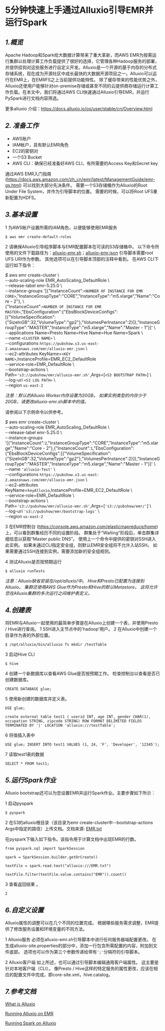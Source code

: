 # 5分钟快速上手通过Alluxio引导EMR并运行Spark

## *1.概览*
Apache Hadoop和Spark给大数据计算带来了重大革新，而AWS EMR为按需运行集群以处理计算工作负载提供了很好的选择，它管理各种Hadoop服务的部署，并提供挂钩对这些服务进行自定义开发。Alluxio是一个开源的基于内存的分布式存储系统，现在成为开源社区中成长最快的大数据开源项目之一。Alluxio可以运行在EMR上，在EMRFS之上当前提供功能特性。 除了缓存带来的性能优势之外，Alluxio还使用户能够针对on-premise存储或甚至不同的云提供商存储运行计算工作负载。在本文中，我们将通过AWS CLI快速通过Alluxio引导EMR，并运行PySpark进行文档内容筛选。

更多alluxio 介绍：https://docs.alluxio.io/os/user/stable/cn/Overview.html


## *2. 准备工作*

* AWS账户
* IAM帐户，具有默认EMR角色
* EC2的密钥对
* 一个S3 Bucket
* AWS CLI：确保已经准备好AWS CLI，有所需要的Access Key和Secret key

通过AWS EMR入门指南 (https://docs.aws.amazon.com/zh_cn/emr/latest/ManagementGuide/emr-gs.html) 可以找到大部分先决条件。 需要一个S3存储桶作为Alluxio的Root Under File System，并作为引导脚本的位置。 需要的时候，可以将Root UFS重新配置为HDFS。

## *3.基本设置*

1 为AWS帐户设置所需的IAM角色，以便能够使用EMR服务

`$ aws emr create-default-roles`

2 请确保Alluxio引导程序脚本与EMR配置脚本在可读的S3存储桶中。 
以下命令所使用的文件下载路径为：[alluxio-emr.sh](https://raw.githubusercontent.com/zhaoanbei/alluxioOnEMR/master/files/alluxio-emr.sh)；[alluxio-emr.json](https://github.com/zhaoanbei/alluxioOnEMR/blob/master/files/alluxio-emr.json) 
引导脚本需要root UFS URI作为参数。 其他选项可以在引导脚本顶部的注释中看到。
在AWS CLI下运行如下指令：

*$* aws emr create-cluster \\ \
--auto-scaling-role EMR_AutoScaling_DefaultRole \\ \
--release-label emr-5.25.0 \\ \
--instance-groups '[{"InstanceCount":`<NUMBER OF INSTANCE FOR EMR CORE>`,"InstanceGroupType":"CORE","InstanceType":"m5.xlarge","Name":"Core - 2"}, \\ \
{"InstanceCount":`<NUMBER OF INSTANCE FOR EMR MASTER>`,"EbsConfiguration":{"EbsBlockDeviceConfigs":[{"VolumeSpecification":{"SizeInGB":32,"VolumeType":"gp2"},"VolumesPerInstance":2}]},"InstanceGroupType":"MASTER","InstanceType":"m5.xlarge","Name":"Master - 1"}]' \\ \
--applications Name=Presto Name=Hive Name=Hue Name=Spark \\ \
--name `<CLUSTER NAME>` \\ \
--configurations `https://pubshow.s3.us-east-2.amazonaws.com/emr/alluxio-emr.json` \\ \
--ec2-attributes KeyName=`<KEY NAME>`,InstanceProfile=EMR_EC2_DefaultRole \
--service-role=EMR_DefaultRole \\ \
--bootstrap-actions \\ \
Path=`'s3://pubshow/emr/alluxio-emr.sh'`,Args=[`<S3 BOOTSTRAP PATH>`] \\ \
--log-uri `<S3 LOG PATH>` \\ \
--region `us-east-2`

*注意：默认的Alluxio Worker内存设置为20GB。 如果实例类型的内存少于20GB，请更改alluxio-emr.sh脚本中的值。*

请参阅以下示例命令以供参考。

*$* aws emr create-cluster \\ \
--auto-scaling-role EMR_AutoScaling_DefaultRole \\ \
--release-label emr-5.25.0 \\ \
--instance-groups '[{"InstanceCount":`2`,"InstanceGroupType":"CORE","InstanceType":"m5.xlarge","Name":"Core - 2"},{"InstanceCount":`1`,"EbsConfiguration":{"EbsBlockDeviceConfigs":[{"VolumeSpecification":{"SizeInGB":32,"VolumeType":"gp2"},"VolumesPerInstance":2}]},"InstanceGroupType":"MASTER","InstanceType":"m5.xlarge","Name":"Master - 1"}]' \\ \
--name `'alluxio-Test'` \\ \
--configurations `https://pubshow.s3.us-east-2.amazonaws.com/emr/alluxio-emr.json` \\ \
--ec2-attributes KeyName=`keyAlluxio`,InstanceProfile=EMR_EC2_DefaultRole \\ \
--service-role=EMR_DefaultRole \\ \
--bootstrap-actions \\ \
Path=`'s3://pubshow/emr/alluxio-emr.sh'`,Args=[`'s3://pubshow/emr/'`] \\ \
--log-uri `'s3://pubshow/emr/bootstrap-logs'`  \\ \
--region `us-east-2`

3 在EMR控制台 (https://console.aws.amazon.com/elasticmapreduce/home) 上，可以看到群集经历不同的设置阶段。 群集处于“Waiting”阶段后，单击群集详细信息以获取“Master public DNS”。 使用上一个命令中提供的密钥对SSH进入此实例。 如果未通过CLI指定安全组，则默认EMR安全组将不允许入站SSH。 如果需要通过SSH连接到实例，需要添加新的安全组规则。

4 测试Alluxio是否按预期运行

`$ alluxio runTests`

*注意：Alluxio缺省安装在/opt/alluxio/中。 Hive和Presto已配置为连接到Alluxio。 集群还使用AWS Glue作为Presto和Hive的默认Metastore。 这将允许您在Alluxio集群的多次运行之间维护表定义。*



## *4.创建表*

将EMR与Alluxio一起使用的最简单步骤是在Alluxio上创建一个表，并使用Presto / Hive进行查询。
1 SSH进入主节点中的'hadoop'用户。
2 在Alluxio中创建一个目录作为表的外部位置。

`$ /opt/alluxio/bin/alluxio fs mkdir /testTable`

3 启动Hive CLI

`$ hive`

4 创建一个新数据库以查看AWS Glue是否按预期工作。 检查控制台以查看是否已创建数据库。

`CREATE DATABASE glue;`

5 使用新创建的数据库并定义表。

`USE glue;`

`create external table test1 (
userid INT,
age INT,
gender CHAR(1),
occupation STRING,
zipcode STRING)
ROW FORMAT DELIMITED
FIELDS TERMINATED BY '|'
LOCATION 'alluxio:///testTable';`

6 将值插入表中

`USE glue;
INSERT INTO test1 VALUES (1, 24, 'F', 'Developer', '12345');`

7 读取test1表的数据

`SELECT * FROM test1;`

## *5.运行Spark作业*

Alluxio bootstrap还可以为您设置EMR并运行Spark作业。主要步骤如下所示：

1 启动pyspark

`$ pyspark`

2 在S3的alluxio根目录（该目录为emr create-cluster中--bootstrap-actions Args中指定的路径）上传文档。文档来源: [EMR.txt](https://raw.githubusercontent.com/zhaoanbei/alluxioOnEMR/master/files/EMR.txt)

在pyspark下输入如下指令。该指令用于计算文档中出现EMR的行数。

`from pyspark.sql import SparkSession`

`spark = SparkSession.builder.getOrCreate()`

`textFile = spark.read.text("alluxio:///EMR.txt")`

`textFile.filter(textFile.value.contains("EMR")).count()`

3 查看返回结果 。

`2`

## *6.自定义设置*

Alluxio属性的调整可以在几个不同的位置完成。 根据哪些服务需求调整，EMR提供了修改服务设置和环境变量的不同方法。

1 Alluxio服务
必须在alluxio-emr.sh引导脚本中进行任何服务器端配置更改。 在生成alluxio-site.properties的部分中，添加一行包含所需配置的内容，附加到文件底部。 选项也可以作为第三个参数传递给带有`';'`分隔符的引导脚本。

2 Alluxio客户端
如上所述，也可以通过引导脚本编辑通用客户端属性。 这主要是针对本地客户端（CLI）。 像Presto / Hive这样的特定服务的属性更改，应该在相应的配置文件中完成，即core-site.xml，hive.catalog。

## *7.参考文档*

[What is Alluxio](https://docs.alluxio.io/os/user/stable/en/Overview.html)

[Running Alluxio on EMR](https://docs.alluxio.io/os/user/stable/en/compute/AWS-EMR.html)

[Running Spark on Alluxio](https://docs.alluxio.io/os/user/1.8/en/compute/Spark.html)
